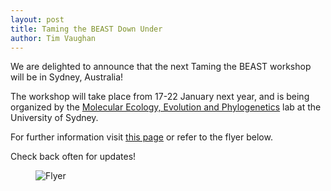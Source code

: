 ```yaml
---
layout: post
title: Taming the BEAST Down Under
author: Tim Vaughan
---
```


We are delighted to announce that the next Taming the BEAST workshop
will be in Sydney, Australia!

The workshop will take place from 17-22 January next year, and is being organized
by the
[Molecular Ecology, Evolution and Phylogenetics](https://sydney.edu.au/science/biology/meep/index.shtml)
lab at the University of Sydney.

For further information visit
[this page](https://sydney.edu.au/science/biology/meep/workshops/)
or refer to the flyer below.

Check back often for updates!

<figure>
	<img src="{{ site.baseurl }}/images/workshops/Taming-the-BEAST-Down-Under-Flyer.jpg" alt="Flyer">
</figure>
<br>
